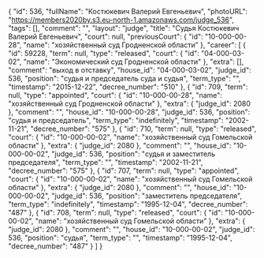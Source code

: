 {
    "id": 536,
    "fullName": "Костюкевич Валерий Евгеньевич",
    "photoURL": "https://members2020by.s3.eu-north-1.amazonaws.com/judge_536",
    "tags": [],
    "comment": "",
    "layout": "judge",
    "title": "Судья Костюкевич Валерий Евгеньевич",
    "court": null,
    "previousCourt": {
        "id": "10-000-00-28",
        "name": "хозяйственный суд Гродненской области"
    },
    "career": [
        {
            "id": 59228,
            "term": null,
            "type": "released",
            "court": {
                "id": "04-000-03-02",
                "name": "Экономический суд Гродненской области"
            },
            "extra": [],
            "comment": "выход в отставку",
            "house_id": "04-000-03-02",
            "judge_id": 536,
            "position": "судья и председатель суда и судья",
            "term_type": "",
            "timestamp": "2015-12-22",
            "decree_number": "510"
        },
        {
            "id": 709,
            "term": null,
            "type": "appointed",
            "court": {
                "id": "10-000-00-28",
                "name": "хозяйственный суд Гродненской области"
            },
            "extra": {
                "judge_id": 2080
            },
            "comment": "",
            "house_id": "10-000-00-28",
            "judge_id": 536,
            "position": "судья и председатель",
            "term_type": "indefinitely",
            "timestamp": "2002-11-21",
            "decree_number": "575"
        },
        {
            "id": 710,
            "term": null,
            "type": "released",
            "court": {
                "id": "10-000-00-02",
                "name": "хозяйственный суд Гомельской области"
            },
            "extra": {
                "judge_id": 2080
            },
            "comment": "",
            "house_id": "10-000-00-02",
            "judge_id": 536,
            "position": "судья и заместитель председателя",
            "term_type": "",
            "timestamp": "2002-11-21",
            "decree_number": "575"
        },
        {
            "id": 707,
            "term": null,
            "type": "appointed",
            "court": {
                "id": "10-000-00-02",
                "name": "хозяйственный суд Гомельской области"
            },
            "extra": {
                "judge_id": 2080
            },
            "comment": "",
            "house_id": "10-000-00-02",
            "judge_id": 536,
            "position": "заместитель председателя",
            "term_type": "indefinitely",
            "timestamp": "1995-12-04",
            "decree_number": "487"
        },
        {
            "id": 708,
            "term": null,
            "type": "released",
            "court": {
                "id": "10-000-00-02",
                "name": "хозяйственный суд Гомельской области"
            },
            "extra": {
                "judge_id": 2080
            },
            "comment": "",
            "house_id": "10-000-00-02",
            "judge_id": 536,
            "position": "судья",
            "term_type": "",
            "timestamp": "1995-12-04",
            "decree_number": "487"
        }
    ]
}